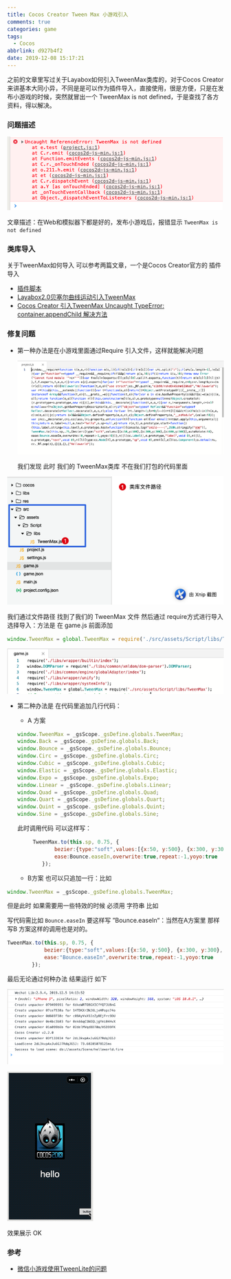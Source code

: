 ```yaml
---
title: Cocos Creator Tween Max 小游戏引入
comments: true
categories: game
tags:
  - Cocos
abbrlink: d927b4f2
date: 2019-12-08 15:17:21
---
```


之前的文章里写过关于Layabox如何引入TweenMax类库的，对于Cocos Creator来讲基本大同小异，不同是是可以作为插件导入，直接使用，很是方便，只是在发布小游戏的时候，突然就冒出一个 TweenMax is not defined，于是查找了各方资料，得以解决。
<!--more-->

### 问题描述

![image-20191209155240060](Cocos-Creator-Tween-Max-小游戏引入/image-20191209155240060.png)

文章描述：在Web和模拟器下都是好的，发布小游戏后，报错显示 `TweenMax is not defined`

### 类库导入

关于TweenMax如何导入 可以参考两篇文章，一个是Cocos Creator官方的 插件导入

- [插件脚本](https://docs.cocos.com/creator/manual/zh/scripting/plugin-scripts.html)
- [Layabox2.0贝塞尔曲线运动引入TweenMax](http://blog.asroads.com/post/b0aa25e3.html)
- [Cocos Creator 引入TweenMax Uncaught TypeError: container.appendChild 解决方法](http://blog.asroads.com/post/2376105a.html)

### 修复问题

- 第一种办法是在小游戏里面通过Require 引入文件，这样就能解决问题

  ![image-20191209155413880](Cocos-Creator-Tween-Max-小游戏引入/image-20191209155413880.png)

  我们发现 此时 我们的 TweenMax类库 不在我们打包的代码里面

![image-20191209160225182](Cocos-Creator-Tween-Max-小游戏引入/image-20191209160225182.png)

我们通过文件路径 找到了我们的 TweenMax 文件 然后通过 require方式进行导入 选择导入：方法是 在 game.js 前面添加

```javascript
window.TweenMax = global.TweenMax = require('./src/assets/Script/libs/TweenMax');
```

![image-20191209160352310](Cocos-Creator-Tween-Max-小游戏引入/image-20191209160352310.png)

- 第二种办法是 在代码里追加几行代码：

  - A 方案

  ```javascript
  window.TweenMax = _gsScope._gsDefine.globals.TweenMax;
  window.Back = _gsScope._gsDefine.globals.Back;
  window.Bounce = _gsScope._gsDefine.globals.Bounce;
  window.Circ = _gsScope._gsDefine.globals.Circ;
  window.Cubic = _gsScope._gsDefine.globals.Cubic;
  window.Elastic = _gsScope._gsDefine.globals.Elastic;
  window.Expo = _gsScope._gsDefine.globals.Expo;
  window.Linear = _gsScope._gsDefine.globals.Linear;
  window.Quad = _gsScope._gsDefine.globals.Quad;
  window.Quart = _gsScope._gsDefine.globals.Quart;
  window.Quint = _gsScope._gsDefine.globals.Quint;
  window.Sine = _gsScope._gsDefine.globals.Sine;
  ```

  此时调用代码 可以这样写：

  ```javascript
       TweenMax.to(this.sp, 0.75, {
              bezier:{type:"soft",values:[{x:50, y:500}, {x:300, y:300}, {x:600, y:500}], autoRotate:true},
              ease:Bounce.easeIn,overwrite:true,repeat:-1,yoyo:true
          });
  ```

  - B方案 也可以只追加一行：比如

```javascript
window.TweenMax = _gsScope._gsDefine.globals.TweenMax;
```

但是此时 如果需要用一些特效的时候 必须用 字符串 比如 

写代码需比如  `Bounce.easeIn` 要这样写 ”Bounce.easeIn“：当然在A方案里 那样写B 方案这样的调用也是对的。

```javascript
TweenMax.to(this.sp, 0.75, {
            bezier:{type:"soft",values:[{x:50, y:500}, {x:300, y:300}, {x:600, y:500}], autoRotate:true},
            ease:"Bounce.easeIn",overwrite:true,repeat:-1,yoyo:true
        });
```

最后无论通过何种办法 结果运行 如下

![image-20191209160447270](Cocos-Creator-Tween-Max-小游戏引入/image-20191209160447270.png)

![result](Cocos-Creator-Tween-Max-小游戏引入/result.gif)

效果展示 OK

### 参考

- [微信小游戏使用TweenLite的问题](https://forum.cocos.org/t/tweenlite/59580)

